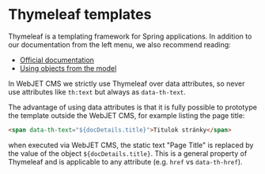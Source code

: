 # Thymeleaf templates

Thymeleaf is a templating framework for Spring applications. In addition to our documentation from the left menu, we also recommend reading:
- [Official documentation](https://www.thymeleaf.org/doc/tutorials/3.0/usingthymeleaf.html)
- [Using objects from the model](https://www.baeldung.com/thymeleaf-in-spring-mvc#model)

In WebJET CMS we strictly use Thymeleaf over data attributes, so never use attributes like `th:text` but always as `data-th-text`.

The advantage of using data attributes is that it is fully possible to prototype the template outside the WebJET CMS, for example listing the page title:

```html
<span data-th-text="${docDetails.title}">Titulok stránky</span>
```

when executed via WebJET CMS, the static text "Page Title" is replaced by the value of the object `${docDetails.title}`. This is a general property of Thymeleaf and is applicable to any attribute (e.g. `href` vs `data-th-href`).
